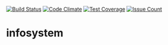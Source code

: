 [![Build Status](https://travis-ci.org/samueldmq/infosystem.svg?branch=master)](https://travis-ci.org/samueldmq/infosystem-ansible) [![Code Climate](https://codeclimate.com/github/samueldmq/infosystem/badges/gpa.svg)](https://codeclimate.com/github/samueldmq/infosystem) [![Test Coverage](https://codeclimate.com/github/samueldmq/infosystem/badges/coverage.svg)](https://codeclimate.com/github/samueldmq/infosystem/coverage) [![Issue Count](https://codeclimate.com/github/samueldmq/infosystem/badges/issue_count.svg)](https://codeclimate.com/github/samueldmq/infosystem)

# infosystem
